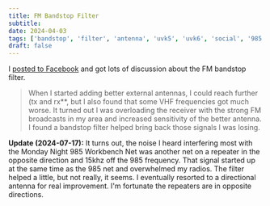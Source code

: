```yaml
---
title: FM Bandstop Filter
subtitle: 
date: 2024-04-03
tags: ['bandstop', 'filter', 'antenna', 'uvk5', 'uvk6', 'social', '985', 'workbench']
draft: false
---
```


I [posted to Facebook](https://www.facebook.com/groups/6780091945388779/permalink/7571475869583712/)
and got lots 
of discussion 
about the FM bandstop filter.

> When I started adding better external antennas, 
> I could reach further (tx and rx**, 
> but I also found that some VHF frequencies got much worse.
> It turned out I was overloading the receiver 
> with the strong FM broadcasts 
> in my area and increased sensitivity 
> of the better antenna. 
> I found a bandstop filter helped bring back those signals I was losing.

**Update (2024-07-17):**
It turns out,
the noise I heard interfering most
with the Monday Night 985 Workbench Net
was another net on a repeater
in the opposite direction
and 15khz off the 985 frequency.
That signal started up 
at the same time
as the 985 net
and overwhelmed my radios.
The filter helped a little,
but not really,
it seems.
I eventually resorted
to a directional antenna
for real improvement.
I'm fortunate the repeaters are
in opposite directions.
